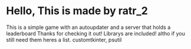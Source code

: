 # Hello, This is made by ratr_2
This is a simple game with an autoupdater and a server that holds a leaderboard
Thanks for checking it out!
Librarys are included!
altho if you still need them heres a list.
customtkinter, psutil